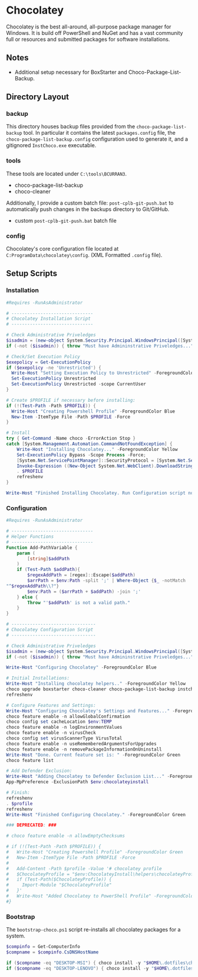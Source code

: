 # Chocolatey

Chocolatey is the best all-around, all-purpose package manager for Windows. It is build off PowerShell and NuGet and has a vast community full or resources and submitted packages for software installations.

## Notes

- Additional setup necessary for BoxStarter and Choco-Package-List-Backup.

## Directory Layout

### backup

This directory houses backup files provided from the `choco-package-list-backup` tool. In particular it contains the latest `packages.config` file, the `choco-package-list-backup.config` configuration used to generate it, and a gitignored `InstChoco.exe` executable.

### tools

These tools are located under `C:\tools\BCURRAN3`.

- choco-package-list-backup
- choco-cleaner

Additionally, I provide a custom batch file: `post-cplb-git-push.bat` to automatically push changes in the backups directory to Git/GitHub.

- custom `post-cplb-git-push.bat` batch file

### config

Chocolatey's core configuration file located at `C:ProgramData\chocolatey\config`. (XML Formatted `.config` file).

## Setup Scripts

### Installation

```powershell
#Requires -RunAsAdministrator

# -------------------------------
# Chocolatey Installation Script
# -------------------------------

# Check Administrative Priveledges
$isadmin = (new-object System.Security.Principal.WindowsPrincipal([System.Security.Principal.WindowsIdentity]::GetCurrent())).IsInRole("Administrators")
if (-not ($isadmin)) { throw "Must have Admininstrative Priveledges..." }

# Check/Set Execution Policy
$exepolicy = Get-ExecutionPolicy
if ($exepolicy -ne 'Unrestricted') {
  Write-Host "Setting Execution Policy to Unrestricted" -ForegroundColor Blue
  Set-ExecutionPolicy Unrestricted
  Set-ExecutionPolicy Unrestricted -scope CurrentUser
}

# Create $PROFILE if necessary before installing:
if (!(Test-Path -Path $PROFILE)) {
  Write-Host "Creating Powershell Profile" -ForegroundColor Blue
  New-Item -ItemType File -Path $PROFILE -Force
}

# Install
try { Get-Command -Name choco -ErrorAction Stop }
catch [System.Management.Automation.CommandNotFoundException] {
    Write-Host "Installing Chocolatey..." -ForegroundColor Yellow
    Set-ExecutionPolicy Bypass -Scope Process -Force; 
    [System.Net.ServicePointManager]::SecurityProtocol = [System.Net.ServicePointManager]::SecurityProtocol -bor 3072; 
    Invoke-Expression ((New-Object System.Net.WebClient).DownloadString('https://chocolatey.org/install.ps1'))
    . $PROFILE
    refreshenv
}

Write-Host "Finished Installing Chocolatey. Run Configuration script now." -ForegroundColor Green
```

### Configuration

```powershell
#Requires -RunAsAdministrator

# -------------------------------
# Helper Functions
# -------------------------------
Function Add-PathVariable {
    param (
        [string]$addPath
    )
    if (Test-Path $addPath){
        $regexAddPath = [regex]::Escape($addPath)
        $arrPath = $env:Path -split ';' | Where-Object {$_ -notMatch 
"^$regexAddPath\\?"}
        $env:Path = ($arrPath + $addPath) -join ';'
    } else {
        Throw "'$addPath' is not a valid path."
    }
}

# --------------------------------
# Chocolatey Configuration Script
# --------------------------------

# Check Administrative Priveledges
$isadmin = (new-object System.Security.Principal.WindowsPrincipal([System.Security.Principal.WindowsIdentity]::GetCurrent())).IsInRole("Administrators")
if (-not ($isadmin)) { throw "Must have Admininstrative Priveledges..." }

Write-Host "Configuring Chocolatey" -ForegroundColor Blue

# Initial Installations:
Write-Host "Installing chocolatey helpers.." -ForegroundColor Yellow
choco upgrade boxstarter choco-cleaner choco-package-list-backup instchoco chocolateygui 7zip -y
refreshenv

# Configure Features and Settings:
Write-Host "Configuring Chocolatey's Settings and Features..." -ForegroundColor Yellow
choco feature enable -n allowGlobalConfirmation
choco config set cacheLocation $env:TEMP
choco feature enable -n logEnvironmentValues
choco feature enable -n virusCheck
choco config set virusScannerType VirusTotal
choco feature enable -n useRememberedArgumentsForUpgrades
choco feature enable -n removePackageInformationOnUninstall
Write-Host "Done. Current feature set is: " -ForegroundColor Green
choco feature list

# Add Defender Exclusion:
Write-Host "Adding Chocolatey to Defender Exclusion List..." -ForegroundColor Yellow
App-MpPreference -ExclusionPath $env:chocolateyinstall

# Finish:
refreshenv
. $profile
refreshenv
Write-Host "Finished Configuring Chocolatey." -ForegroundColor Green

### DEPRECATED: ###

# choco feature enable -n allowEmptyChecksums

# if (!(Test-Path -Path $PROFILE)) {
#   Write-Host "Creating Powershell Profile" -ForegroundColor Green
#   New-Item -ItemType File -Path $PROFILE -Force
#
#   Add-Content -Path $profile -Value '# chocolatey profile
#   $ChocolateyProfile = "$env:ChocolateyInstall\helpers\chocolateyProfile.psm1"
#   if (Test-Path($ChocolateyProfile)) {
#     Import-Module "$ChocolateyProfile"
#   }'
#   Write-Host "Added Chocolatey to PowerShell Profile" -ForegroundColor Green
#}
```

### Bootstrap

The `bootstrap-choco.ps1` script re-installs all chocolatey packages for a system.

```powershell
$compinfo = Get-ComputerInfo
$compname = $compinfo.CsDNSHostName

if ($compname -eq "DESKTOP-MSI") { choco install -y "$HOME\.dotfiles\chocolatey\backup\MSI\packages.config" }
if ($compname -eq "DESKTOP-LENOVO") { choco install -y "$HOME\.dotfiles\chocolatey\backup\Lenovo\packages.config" }
```
